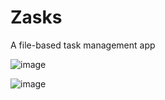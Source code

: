 # Zasks

A file-based task management app

![image](https://github.com/hwingu/Zasks/assets/71299818/99fd4149-831e-4c34-a0df-111e5e1d5eae)

![image](https://github.com/hwingu/Zasks/assets/71299818/faba7b59-7be7-4542-875b-42ba8cef0469)


